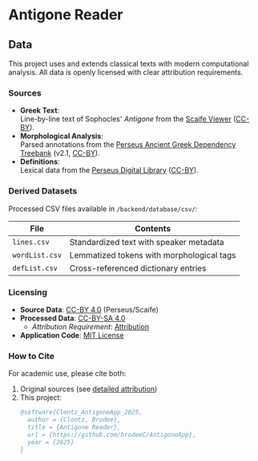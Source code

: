 # Antigone Reader

## Data

This project uses and extends classical texts with modern computational analysis. All data is openly licensed with clear attribution requirements.

### Sources

- **Greek Text**:  
  Line-by-line text of Sophocles' *Antigone* from the [Scaife Viewer](https://scaife.perseus.org/) ([CC-BY](https://creativecommons.org/licenses/by/4.0/)).
- **Morphological Analysis**:  
  Parsed annotations from the [Perseus Ancient Greek Dependency Treebank](https://perseusdl.github.io/treebank_data/) (v2.1, [CC-BY](https://creativecommons.org/licenses/by/4.0/)).
- **Definitions**:  
  Lexical data from the [Perseus Digital Library](http://www.perseus.tufts.edu) ([CC-BY](https://creativecommons.org/licenses/by/4.0/)).

### Derived Datasets

Processed CSV files available in `/backend/database/csv/`:

| File | Contents |
|------|----------|
| `lines.csv` | Standardized text with speaker metadata |
| `wordList.csv` | Lemmatized tokens with morphological tags |
| `defList.csv` | Cross-referenced dictionary entries |

### Licensing

- **Source Data**: [CC-BY 4.0](https://creativecommons.org/licenses/by/4.0/) (Perseus/Scaife)
- **Processed Data**: [CC-BY-SA 4.0](https://creativecommons.org/licenses/by-sa/4.0/)
  - *Attribution Requirement*: [Attribution](backend/database/csv/ATTRIBUTION.md)
- **Application Code**: [MIT License](backend/database/csv/LICENSE.md)

### How to Cite

For academic use, please cite both:

1. Original sources (see [detailed attribution](/backend/database/csv/ATTRIBUTION.md))
2. This project:
   ```bibtex
   @software{Clontz_AntigoneApp_2025,
     author = {Clontz, Brodee},
     title = {Antigone Reader},
     url = {https://github.com/brodeeC/AntigoneApp},
     year = {2025}
   }
